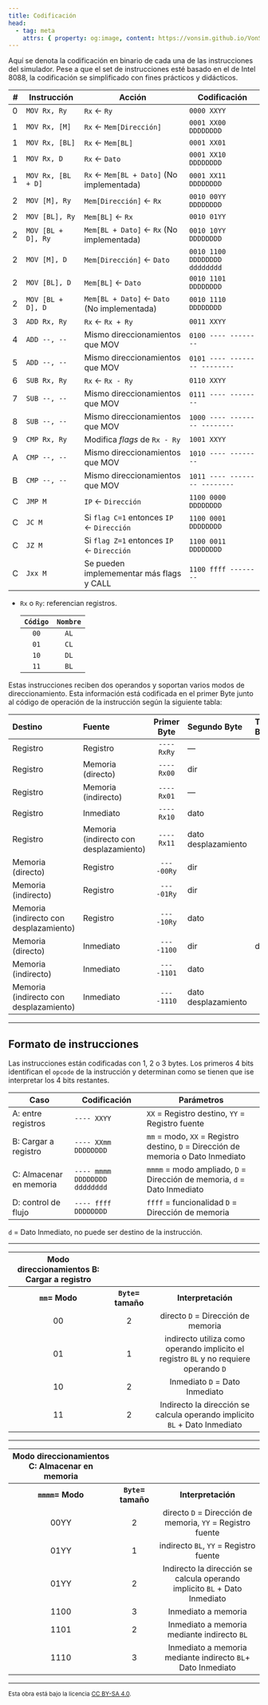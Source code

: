 ```yaml
---
title: Codificación
head:
  - tag: meta
    attrs: { property: og:image, content: https://vonsim.github.io/VonSim8/docs/og/codification.png }
---
```


Aquí se denota la codificación en binario de cada una de las instrucciones del simulador. Pese a que el set de instrucciones esté basado en el de Intel 8088, la codificación se simplificado con fines prácticos y didácticos.

| # | Instrucción        | Acción                                                             | Codificación                  |
| - | ---                | ---                                                                | ---                           |
| 0 | `MOV Rx, Ry`       | `Rx` ← `Ry`                                             | `0000 XXYY`                   |
| 1 | `MOV Rx, [M]`      | `Rx` ← `Mem[Dirección]`                                 | `0001 XX00 DDDDDDDD`          |
| 1 | `MOV Rx, [BL]`     | `Rx` ← `Mem[BL]`                                        | `0001 XX01`                   |
| 1 | `MOV Rx, D`        | `Rx` ← `Dato`                                           | `0001 XX10 DDDDDDDD`          |
| 1 | `MOV Rx, [BL + D]` | `Rx` ← `Mem[BL + Dato]`      (No implementada)          | `0001 XX11 DDDDDDDD`          |
| 2 | `MOV [M], Ry`      | `Mem[Dirección]` ← `Rx`                                 | `0010 00YY DDDDDDDD`          |
| 2 | `MOV [BL], Ry`     | `Mem[BL]` ← `Rx`                                        | `0010 01YY`                   |
| 2 | `MOV [BL + D], Ry` | `Mem[BL + Dato]` ← `Rx`     (No implementada)           | `0010 10YY DDDDDDDD`          |
| 2 | `MOV [M], D`       | `Mem[Dirección]` ← `Dato`                               | `0010 1100 DDDDDDDD dddddddd` |
| 2 | `MOV [BL], D`      | `Mem[BL]` ← `Dato`                                      | `0010 1101 DDDDDDDD`          |
| 2 | `MOV [BL + D], D`  | `Mem[BL + Dato]` ← `Dato`   (No implementada)           | `0010 1110 DDDDDDDD`          |
| 3 | `ADD Rx, Ry`       | `Rx` ← `Rx + Ry`                                        | `0011 XXYY`                   |
| 4 | `ADD --, --`       | Mismo direccionamientos que MOV                                    | `0100 ---- --------`          |
| 5 | `ADD --, --`       | Mismo direccionamientos que MOV                                    | `0101 ---- -------- --------` |
| 6 | `SUB Rx, Ry`       | `Rx` ← `Rx - Ry`                                        | `0110 XXYY`                   |
| 7 | `SUB --, --`       | Mismo direccionamientos que MOV                                    | `0111 ---- --------`          |
| 8 | `SUB --, --`       | Mismo direccionamientos que MOV                                    | `1000 ---- -------- --------` |
| 9 | `CMP Rx, Ry`       | Modifica *flags* de `Rx - Ry`                                      | `1001 XXYY`                   |
| A | `CMP --, --`       | Mismo direccionamientos que MOV                                    | `1010 ---- --------`          |
| B | `CMP --, --`       | Mismo direccionamientos que MOV                                    | `1011 ---- -------- --------` |
| C | `JMP M`            | `IP` ← `Dirección`                                      | `1100 0000 DDDDDDDD`          |
| C | `JC M`             | Si `flag C=1` entonces `IP` ← `Dirección`               | `1100 0001 DDDDDDDD`          |
| C | `JZ M`             | Si `flag Z=1` entonces `IP` ← `Dirección`               | `1100 0011 DDDDDDDD`          |
| C | `Jxx M`            | Se pueden implemementar más flags y CALL                           | `1100 ffff --------`          |


- `Rx` o `Ry`: referencian registros.

  | `Código` | `Nombre` | 
  | :---: | :---: | 
  | `00` | `AL`  | 
  | `01` | `CL`  | 
  | `10` | `DL`  |
  | `11` | `BL`  | 
  
Estas instrucciones reciben dos operandos y soportan varios modos de direccionamiento. Esta información está codificada en el primer Byte junto al código de operación de la instrucción según la siguiente tabla:

| Destino                                | Fuente                                 |  Primer Byte | Segundo Byte                             |Tercer Byte
| :------------------------------------- | :------------------------------------- | :----------: | :--------------------------------------- | :--------------------------------------- |
| Registro                               | Registro                               |  `----RxRy`  | —                                        |
| Registro                               | Memoria (directo)                      |  `----Rx00`  | dir                                      |
| Registro                               | Memoria (indirecto)                    |  `----Rx01`  | —                                        |
| Registro                               | Inmediato                              |  `----Rx10`  | dato                                     |
| Registro                               | Memoria (indirecto con desplazamiento) |  `----Rx11`  | dato desplazamiento                      |
| Memoria (directo)                      | Registro                               |  `----00Ry`  | dir                                      |
| Memoria (indirecto)                    | Registro                               |  `----01Ry`  | dir                                      |
| Memoria (indirecto con desplazamiento) | Registro                               |  `----10Ry`  | dato                                     |
| Memoria (directo)                      | Inmediato                              |  `----1100`  | dir                                      |dato
| Memoria (indirecto)                    | Inmediato                              |  `----1101`  | dato                                     |
| Memoria (indirecto con desplazamiento) | Inmediato                              |  `----1110`  | dato desplazamiento                      |

---
## Formato de instrucciones
Las instrucciones están codificadas con 1, 2 o 3 bytes. Los primeros 4 bits identifican el `opcode` de la instrucción y determinan como se tienen que ise interpretar los 4 bits restantes. 

| Caso | Codificación | Parámetros |
| --- | --- | --- |
| A: entre registros | `---- XXYY` | `XX` = Registro destino, `YY` = Registro fuente |
| B: Cargar a registro  | `---- XXmm DDDDDDDD` | `mm` = modo, `XX` = Registro destino, `D` = Dirección de memoria o Dato Inmediato |
| C: Almacenar en memoria | `---- mmmm DDDDDDDD dddddddd` | `mmmm` = modo ampliado, `D` = Dirección de memoria,  `d` = Dato Inmediato |
| D: control de flujo  | `---- ffff DDDDDDDD` | `ffff` = funcionalidad `D` = Dirección de memoria |

 `d` = Dato Inmediato, no puede ser destino de la instrucción.

---

| Modo direccionamientos B: Cargar a registro  |  |  |
| :---: | :---: | :---: |
| **`mm`= Modo** | **`Byte`= tamaño** | **Interpretación** |
| 00 |  2 |directo `D` = Dirección de memoria |
| 01 |  1 |indirecto utiliza como operando implicito el registro `BL` y no requiere operando `D` |
| 10 |  2 |Inmediato `D` = Dato Inmediato |
| 11 |  2 |Indirecto la dirección se calcula operando implicito `BL` + Dato Inmediato|

---

| Modo direccionamientos C: Almacenar en memoria  |  |  |
| :---: | :---: | :---: |
| **`mmmm`= Modo** | **`Byte`= tamaño** | **Interpretación** |
| 00YY |  2 |directo `D` = Dirección de memoria, `YY` = Registro fuente |
| 01YY |  1 |indirecto `BL`, `YY` = Registro fuente|
| 01YY |  2 |Indirecto la dirección se calcula operando implicito `BL` + Dato Inmediato |
| 1100 |  3 |Inmediato a memoria|
| 1101 |  2 |Inmediato a memoria mediante indirecto `BL`|
| 1110 |  3 |Inmediato a memoria mediante indirecto `BL`+ Dato Inmediato |

---


<small>Esta obra está bajo la licencia <a target="_blank" rel="license noopener noreferrer" href="http://creativecommons.org/licenses/by-sa/4.0/">CC BY-SA 4.0</a>.</small>
